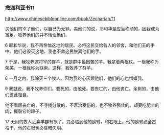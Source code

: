 ### 撒迦利亚书11
http://www.chinesebibleonline.com/book/Zechariah/11

买他们的宰了他们，以自己为无罪。卖他们的说，耶和华是应当称颂的，因我成为富足。牧养他们的并不怜恤他们。

6
耶和华说，我不再怜恤这地的居民。必将这民交给各人的邻舍，和他们王的手中。他们必毁灭这地，我也不救这民脱离他们的手。

7
于是，我牧养这将宰的群羊，就是群中最困苦的羊。我拿着两根杖。一根我称为荣美，一根我称为联索。这样，我牧养了群羊。

8
一月之内，我除灭三个牧人。因为我的心厌烦他们，他们的心也憎嫌我。

9
我就说，我不牧养你们。要死的，由他死。要丧亡的，由他丧亡。余剩的，由他们彼此相食。

他不看顾丧亡的，不寻找分散的，不医治受伤的，也不牧养强壮的。却要吃肥羊的肉，撕裂它的蹄子。

17
无用的牧人丢弃羊群有祸了。刀必临到他的膀臂，和右眼上。他的膀臂必全然枯干，他的右眼也必昏暗失明。 
